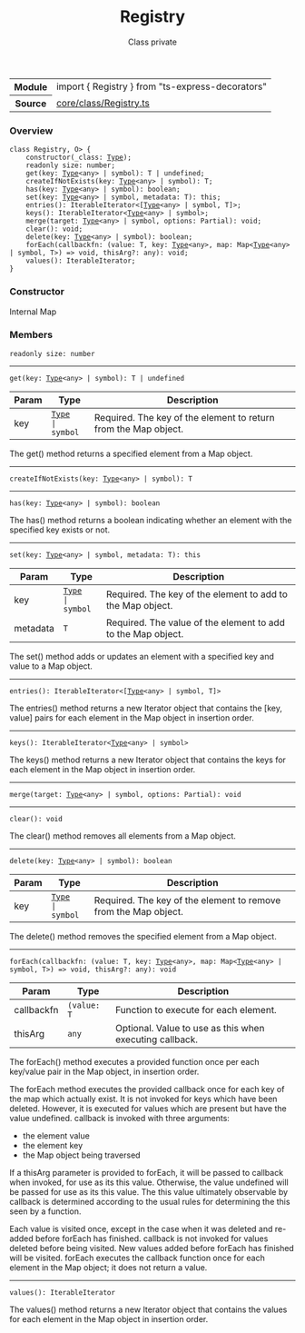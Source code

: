 <header class="symbol-info-header">    <h1 id="registry">Registry</h1>    <label class="symbol-info-type-label class">Class</label>    <label class="api-type-label private">private</label>  </header>
<section class="symbol-info">      <table class="is-full-width">        <tbody>        <tr>          <th>Module</th>          <td>            <div class="lang-typescript">                <span class="token keyword">import</span> { Registry }                 <span class="token keyword">from</span>                 <span class="token string">"ts-express-decorators"</span>                            </div>          </td>        </tr>        <tr>          <th>Source</th>          <td>            <a href="https://romakita.github.io/ts-express-decorators/#//blob/v2.11.0/src/core/class/Registry.ts#L0-L0">                core/class/Registry.ts            </a>        </td>        </tr>                </tbody>      </table>    </section>

### Overview

<pre><code class="typescript-lang"><span class="token keyword">class</span> Registry<T<span class="token punctuation">,</span> O> <span class="token punctuation">{</span>
    <span class="token keyword">constructor</span><span class="token punctuation">(</span>_class<span class="token punctuation">:</span> <a href="#api/common/core/type"><span class="token">Type</span></a><T><span class="token punctuation">)</span><span class="token punctuation">;</span>
    <span class="token keyword">readonly</span> size<span class="token punctuation">:</span> <span class="token keyword">number</span><span class="token punctuation">;</span>
    <span class="token function">get</span><span class="token punctuation">(</span>key<span class="token punctuation">:</span> <a href="#api/common/core/type"><span class="token">Type</span></a><<span class="token keyword">any</span>> | symbol<span class="token punctuation">)</span><span class="token punctuation">:</span> T | undefined<span class="token punctuation">;</span>
    <span class="token function">createIfNotExists</span><span class="token punctuation">(</span>key<span class="token punctuation">:</span> <a href="#api/common/core/type"><span class="token">Type</span></a><<span class="token keyword">any</span>> | symbol<span class="token punctuation">)</span><span class="token punctuation">:</span> T<span class="token punctuation">;</span>
    <span class="token function">has</span><span class="token punctuation">(</span>key<span class="token punctuation">:</span> <a href="#api/common/core/type"><span class="token">Type</span></a><<span class="token keyword">any</span>> | symbol<span class="token punctuation">)</span><span class="token punctuation">:</span> <span class="token keyword">boolean</span><span class="token punctuation">;</span>
    <span class="token function">set</span><span class="token punctuation">(</span>key<span class="token punctuation">:</span> <a href="#api/common/core/type"><span class="token">Type</span></a><<span class="token keyword">any</span>> | symbol<span class="token punctuation">,</span> metadata<span class="token punctuation">:</span> T<span class="token punctuation">)</span><span class="token punctuation">:</span> this<span class="token punctuation">;</span>
    <span class="token function">entries</span><span class="token punctuation">(</span><span class="token punctuation">)</span><span class="token punctuation">:</span> IterableIterator<<span class="token punctuation">[</span><a href="#api/common/core/type"><span class="token">Type</span></a><<span class="token keyword">any</span>> | symbol<span class="token punctuation">,</span> T<span class="token punctuation">]</span>><span class="token punctuation">;</span>
    <span class="token function">keys</span><span class="token punctuation">(</span><span class="token punctuation">)</span><span class="token punctuation">:</span> IterableIterator<<a href="#api/common/core/type"><span class="token">Type</span></a><<span class="token keyword">any</span>> | symbol><span class="token punctuation">;</span>
    <span class="token function">merge</span><span class="token punctuation">(</span>target<span class="token punctuation">:</span> <a href="#api/common/core/type"><span class="token">Type</span></a><<span class="token keyword">any</span>> | symbol<span class="token punctuation">,</span> options<span class="token punctuation">:</span> Partial<O><span class="token punctuation">)</span><span class="token punctuation">:</span> <span class="token keyword">void</span><span class="token punctuation">;</span>
    <span class="token function">clear</span><span class="token punctuation">(</span><span class="token punctuation">)</span><span class="token punctuation">:</span> <span class="token keyword">void</span><span class="token punctuation">;</span>
    <span class="token function">delete</span><span class="token punctuation">(</span>key<span class="token punctuation">:</span> <a href="#api/common/core/type"><span class="token">Type</span></a><<span class="token keyword">any</span>> | symbol<span class="token punctuation">)</span><span class="token punctuation">:</span> <span class="token keyword">boolean</span><span class="token punctuation">;</span>
    <span class="token function">forEach</span><span class="token punctuation">(</span>callbackfn<span class="token punctuation">:</span> <span class="token punctuation">(</span>value<span class="token punctuation">:</span> T<span class="token punctuation">,</span> key<span class="token punctuation">:</span> <a href="#api/common/core/type"><span class="token">Type</span></a><<span class="token keyword">any</span>><span class="token punctuation">,</span> map<span class="token punctuation">:</span> Map<<a href="#api/common/core/type"><span class="token">Type</span></a><<span class="token keyword">any</span>> | symbol<span class="token punctuation">,</span> T><span class="token punctuation">)</span> => <span class="token keyword">void</span><span class="token punctuation">,</span> thisArg?<span class="token punctuation">:</span> <span class="token keyword">any</span><span class="token punctuation">)</span><span class="token punctuation">:</span> <span class="token keyword">void</span><span class="token punctuation">;</span>
    <span class="token function">values</span><span class="token punctuation">(</span><span class="token punctuation">)</span><span class="token punctuation">:</span> IterableIterator<T><span class="token punctuation">;</span>
<span class="token punctuation">}</span></code></pre>

### Constructor

Internal Map

### Members

<div class="method-overview"><pre><code class="typescript-lang"><span class="token keyword">readonly</span> size<span class="token punctuation">:</span> <span class="token keyword">number</span></code></pre></div>
<hr />
<div class="method-overview"><pre><code class="typescript-lang"><span class="token function">get</span><span class="token punctuation">(</span>key<span class="token punctuation">:</span> <a href="#api/common/core/type"><span class="token">Type</span></a><<span class="token keyword">any</span>> | symbol<span class="token punctuation">)</span><span class="token punctuation">:</span> T | undefined</code></pre></div>

Param | Type | Description
---|---|---
key| <code><a href="#api/common/core/type"><span class="token">Type</span></a><any> &#124; symbol</code> |Required. The key of the element to return from the Map object.

The get() method returns a specified element from a Map object.
<hr />
<div class="method-overview"><pre><code class="typescript-lang"><span class="token function">createIfNotExists</span><span class="token punctuation">(</span>key<span class="token punctuation">:</span> <a href="#api/common/core/type"><span class="token">Type</span></a><<span class="token keyword">any</span>> | symbol<span class="token punctuation">)</span><span class="token punctuation">:</span> T</code></pre></div>
<hr />
<div class="method-overview"><pre><code class="typescript-lang"><span class="token function">has</span><span class="token punctuation">(</span>key<span class="token punctuation">:</span> <a href="#api/common/core/type"><span class="token">Type</span></a><<span class="token keyword">any</span>> | symbol<span class="token punctuation">)</span><span class="token punctuation">:</span> <span class="token keyword">boolean</span></code></pre></div>
The has() method returns a boolean indicating whether an element with the specified key exists or not.
<hr />
<div class="method-overview"><pre><code class="typescript-lang"><span class="token function">set</span><span class="token punctuation">(</span>key<span class="token punctuation">:</span> <a href="#api/common/core/type"><span class="token">Type</span></a><<span class="token keyword">any</span>> | symbol<span class="token punctuation">,</span> metadata<span class="token punctuation">:</span> T<span class="token punctuation">)</span><span class="token punctuation">:</span> this</code></pre></div>

Param | Type | Description
---|---|---
key| <code><a href="#api/common/core/type"><span class="token">Type</span></a><any> &#124; symbol</code> |Required. The key of the element to add to the Map object.
metadata| <code>T</code> |Required. The value of the element to add to the Map object.

The set() method adds or updates an element with a specified key and value to a Map object.
<hr />
<div class="method-overview"><pre><code class="typescript-lang"><span class="token function">entries</span><span class="token punctuation">(</span><span class="token punctuation">)</span><span class="token punctuation">:</span> IterableIterator<<span class="token punctuation">[</span><a href="#api/common/core/type"><span class="token">Type</span></a><<span class="token keyword">any</span>> | symbol<span class="token punctuation">,</span> T<span class="token punctuation">]</span>></code></pre></div>
The entries() method returns a new Iterator object that contains the [key, value] pairs for each element in the Map object in insertion order.
<hr />
<div class="method-overview"><pre><code class="typescript-lang"><span class="token function">keys</span><span class="token punctuation">(</span><span class="token punctuation">)</span><span class="token punctuation">:</span> IterableIterator<<a href="#api/common/core/type"><span class="token">Type</span></a><<span class="token keyword">any</span>> | symbol></code></pre></div>
The keys() method returns a new Iterator object that contains the keys for each element in the Map object in insertion order.
<hr />
<div class="method-overview"><pre><code class="typescript-lang"><span class="token function">merge</span><span class="token punctuation">(</span>target<span class="token punctuation">:</span> <a href="#api/common/core/type"><span class="token">Type</span></a><<span class="token keyword">any</span>> | symbol<span class="token punctuation">,</span> options<span class="token punctuation">:</span> Partial<O><span class="token punctuation">)</span><span class="token punctuation">:</span> <span class="token keyword">void</span></code></pre></div>
<hr />
<div class="method-overview"><pre><code class="typescript-lang"><span class="token function">clear</span><span class="token punctuation">(</span><span class="token punctuation">)</span><span class="token punctuation">:</span> <span class="token keyword">void</span></code></pre></div>
The clear() method removes all elements from a Map object.
<hr />
<div class="method-overview"><pre><code class="typescript-lang"><span class="token function">delete</span><span class="token punctuation">(</span>key<span class="token punctuation">:</span> <a href="#api/common/core/type"><span class="token">Type</span></a><<span class="token keyword">any</span>> | symbol<span class="token punctuation">)</span><span class="token punctuation">:</span> <span class="token keyword">boolean</span></code></pre></div>

Param | Type | Description
---|---|---
key| <code><a href="#api/common/core/type"><span class="token">Type</span></a><any> &#124; symbol</code> |Required. The key of the element to remove from the Map object.

The delete() method removes the specified element from a Map object.
<hr />
<div class="method-overview"><pre><code class="typescript-lang"><span class="token function">forEach</span><span class="token punctuation">(</span>callbackfn<span class="token punctuation">:</span> <span class="token punctuation">(</span>value<span class="token punctuation">:</span> T<span class="token punctuation">,</span> key<span class="token punctuation">:</span> <a href="#api/common/core/type"><span class="token">Type</span></a><<span class="token keyword">any</span>><span class="token punctuation">,</span> map<span class="token punctuation">:</span> Map<<a href="#api/common/core/type"><span class="token">Type</span></a><<span class="token keyword">any</span>> | symbol<span class="token punctuation">,</span> T><span class="token punctuation">)</span> => <span class="token keyword">void</span><span class="token punctuation">,</span> thisArg?<span class="token punctuation">:</span> <span class="token keyword">any</span><span class="token punctuation">)</span><span class="token punctuation">:</span> <span class="token keyword">void</span></code></pre></div>

Param | Type | Description
---|---|---
callbackfn| <code>(value: T</code> |Function to execute for each element.
thisArg| <code>any</code> |Optional. Value to use as this when executing callback.

The forEach() method executes a provided function once per each key/value pair in the Map object, in insertion order.

The forEach method executes the provided callback once for each key of the map which actually exist. It is not invoked for keys which have been deleted. However, it is executed for values which are present but have the value undefined.
callback is invoked with three arguments:

* the element value
* the element key
* the Map object being traversed

If a thisArg parameter is provided to forEach, it will be passed to callback when invoked, for use as its this value.  Otherwise, the value undefined will be passed for use as its this value.  The this value ultimately observable by callback is determined according to the usual rules for determining the this seen by a function.

Each value is visited once, except in the case when it was deleted and re-added before forEach has finished. callback is not invoked for values deleted before being visited. New values added before forEach has finished will be visited.
forEach executes the callback function once for each element in the Map object; it does not return a value.

<hr />
<div class="method-overview"><pre><code class="typescript-lang"><span class="token function">values</span><span class="token punctuation">(</span><span class="token punctuation">)</span><span class="token punctuation">:</span> IterableIterator<T></code></pre></div>
The values() method returns a new Iterator object that contains the values for each element in the Map object in insertion order.
